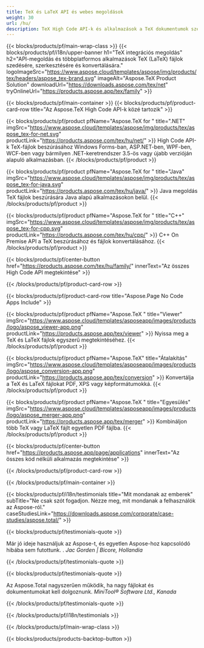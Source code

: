 ```yaml
---
title: TeX és LaTeX API és webes megoldások
weight: 30
url: /hu/
description: TeX High Code API-k és alkalmazások a TeX dokumentumok szedéséhez, feldolgozásához és konvertálásához. Ez a megoldás a PDF, EPS, SVG és a legtöbb képformátumot is támogatja kimeneti formátumként.
---
```


{{< blocks/products/pf/main-wrap-class >}}
{{< blocks/products/pf/i18n/upper-banner h1="TeX integrációs megoldás" h2="API-megoldás és többplatformos alkalmazások TeX (LaTeX) fájlok szedésére, szerkesztésére és konvertálására." logoImageSrc="https://www.aspose.cloud/templates/aspose/img/products/tex/headers/aspose_tex-brand.svg" imageAlt="Aspose.TeX Product Solution" downloadUrl="https://downloads.aspose.com/tex/net" tryOnlineUrl="https://products.aspose.app/tex/family" >}}

{{< blocks/products/pf/main-container >}}
{{< blocks/products/pf/product-card-row title="Az Aspose.TeX High Code API-k közé tartozik" >}}

{{< blocks/products/pf/product pfName="Aspose.TeX for " title=".NET" imgSrc="https://www.aspose.cloud/templates/aspose/img/products/tex/aspose_tex-for-net.svg" productLink="https://products.aspose.com/tex/hu/net/" >}}
High Code API-k TeX-fájlok beszúrásához Windows Forms-ban, ASP.NET-ben, WPF-ben, WCF-ben vagy bármilyen .NET-keretrendszer 3.5-ös vagy újabb verzióján alapuló alkalmazásban.
{{< /blocks/products/pf/product >}}

{{< blocks/products/pf/product pfName="Aspose.TeX for " title="Java" imgSrc="https://www.aspose.cloud/templates/aspose/img/products/tex/aspose_tex-for-java.svg" productLink="https://products.aspose.com/tex/hu/java/" >}}
Java megoldás TeX fájlok beszúrására Java alapú alkalmazásokon belül.
{{< /blocks/products/pf/product >}}

{{< blocks/products/pf/product pfName="Aspose.TeX for " title="C++" imgSrc="https://www.aspose.cloud/templates/aspose/img/products/tex/aspose_tex-for-cpp.svg" productLink="https://products.aspose.com/tex/hu/cpp/" >}}
C++ On Premise API a TeX beszúrásához és fájlok konvertálásához.
{{< /blocks/products/pf/product >}}

{{< blocks/products/pf/center-button href="https://products.aspose.com/tex/hu/family/" innerText="Az összes High Code API megtekintése" >}}

{{< /blocks/products/pf/product-card-row >}}

{{< blocks/products/pf/product-card-row title="Aspose.Page No Code Apps Include" >}}

{{< blocks/products/pf/product pfName="Aspose.TeX " title="Viewer" imgSrc="https://www.aspose.cloud/templates/asposeapp/images/products/logo/aspose_viewer-app.png" productLink="https://products.aspose.app/tex/viewer" >}}
Nyissa meg a TeX és LaTeX fájlok egyszerű megtekintéséhez.
{{< /blocks/products/pf/product >}}

{{< blocks/products/pf/product pfName="Aspose.TeX" title="Átalakítás" imgSrc="https://www.aspose.cloud/templates/asposeapp/images/products/logo/aspose_conversion-app.png" productLink="https://products.aspose.app/tex/conversion" >}}
Konvertálja a TeX és LaTeX fájlokat PDF, XPS vagy képformátumokká.
{{< /blocks/products/pf/product >}}

{{< blocks/products/pf/product pfName="Aspose.TeX " title="Egyesülés" imgSrc="https://www.aspose.cloud/templates/asposeapp/images/products/logo/aspose_merger-app.png" productLink="https://products.aspose.app/tex/merger" >}}
Kombináljon több TeX vagy LaTeX fájlt egyetlen PDF fájlba.
{{< /blocks/products/pf/product >}}

{{< blocks/products/pf/center-button href="https://products.aspose.app/page/applications" innerText="Az összes kód nélküli alkalmazás megtekintése" >}}

{{< /blocks/products/pf/product-card-row >}}

{{< /blocks/products/pf/main-container >}}

{{< blocks/products/pf/i18n/testimonials title="Mit mondanak az emberek" subTitle="Ne csak szót fogadjon. Nézze meg, mit mondanak a felhasználók az Aspose-ról." caseStudiesLink="https://downloads.aspose.com/corporate/case-studies/aspose.total/" >}}

{{< blocks/products/pf/testimonials-quote >}}
<p class="first">
 Már jó ideje használjuk az Aspose-t, és egyetlen Aspose-hoz kapcsolódó hibába sem futottunk. .
 <em>
  Jac Gorden | Bicore, Hollandia
 </em>
</p>

{{< /blocks/products/pf/testimonials-quote >}}

{{< blocks/products/pf/testimonials-quote >}}
<p class="second">
 Az Aspose.Total nagyszerűen működik, ha nagy fájlokat és dokumentumokat kell dolgoznunk.
 <em>
  MiniTool® Software Ltd., Kanada
 </em>
</p>

{{< /blocks/products/pf/testimonials-quote >}}

{{< /blocks/products/pf/i18n/testimonials >}}

{{< /blocks/products/pf/main-wrap-class >}}

{{< blocks/products/products-backtop-button >}}